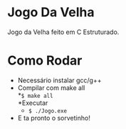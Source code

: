 # Jogo Da Velha
Jogo da Velha feito em C Estruturado.

# Como Rodar
* Necessário instalar gcc/g++  
* Compilar com make all  
  *`$ make all`  
*Executar  
  * `$ ./Jogo.exe`  
* E ta pronto o sorvetinho!
